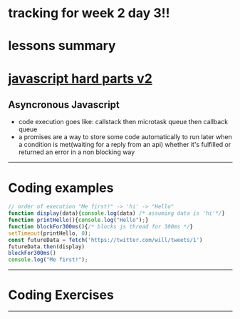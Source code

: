 # tracking for week 2 day 3!!

# lessons summary

# [javascript hard parts v2][js2]

## Asyncronous Javascript
- code execution goes like: callstack then microtask queue then callback queue
- a promises are a way to store some code automatically to run later when a condition is met(waiting for a reply from an api) whether it's fulfilled or returned an error in a non blocking way
  


---

# Coding examples

```js
// order of execution "Me first!" -> 'hi' -> "Hello"
function display(data){console.log(data) /* assuming data is 'hi'*/}
function printHello(){console.log("Hello");}
function blockFor300ms(){/* blocks js thread for 300ms */}
setTimeout(printHello, 0);
const futureData = fetch('https://twitter.com/will/tweets/1')
futureData.then(display)
blockFor300ms()
console.log("Me first!");
```

---

# Coding Exercises
---


[js2]: https://frontendmasters.com/courses/javascript-hard-parts-v2/
[gsg]: https://github.com/orjwan-alrajaby/gsg-expressjs-backend-training-2023/blob/main/learning-sprint-1/week2-day3-tasks/tasks.md
[gsg1]: https://github.com/orjwan-alrajaby/gsg-expressjs-backend-training-2023/blob/main/learning-sprint-1/week2-day3-tasks/tasks.md#question-1
[gsg2]: https://github.com/orjwan-alrajaby/gsg-expressjs-backend-training-2023/blob/main/learning-sprint-1/week2-day3-tasks/tasks.md#question-2
[gsg3]: https://github.com/orjwan-alrajaby/gsg-expressjs-backend-training-2023/blob/main/learning-sprint-1/week2-day3-tasks/tasks.md#question-3